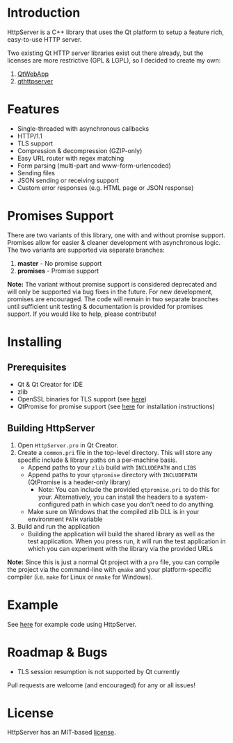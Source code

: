 Introduction
=================
HttpServer is a C++ library that uses the Qt platform to setup a feature rich, easy-to-use HTTP server.

Two existing Qt HTTP server libraries exist out there already, but the licenses are more restrictive (GPL & LGPL), so I decided to create my own:

1. [QtWebApp](https://github.com/fffaraz/QtWebApp)
2. [qthttpserver](https://github.com/qt-labs/qthttpserver)

Features
=================
* Single-threaded with asynchronous callbacks
* HTTP/1.1
* TLS support
* Compression & decompression (GZIP-only)
* Easy URL router with regex matching
* Form parsing (multi-part and www-form-urlencoded)
* Sending files
* JSON sending or receiving support
* Custom error responses (e.g. HTML page or JSON response)

Promises Support
=================
There are two variants of this library, one with and without promise support. Promises allow for easier & cleaner development with asynchronous logic. The two variants are supported via separate branches:

1. **master** - No promise support
2. **promises** - Promise support

**Note:** The variant without promise support is considered deprecated and will only be supported via bug fixes in the future. For new development, promises are encouraged. The code will remain in two separate branches until sufficient unit testing & documentation is provided for promises support. If you would like to help, please contribute!

Installing
=================
Prerequisites
-------------
* Qt & Qt Creator for IDE
* zlib
* OpenSSL binaries for TLS support (see [here](https://doc.qt.io/qt-5/ssl.html#enabling-and-disabling-ssl-support))
* QtPromise for promise support (see [here](https://qtpromise.netlify.app/qtpromise/getting-started.html#installation) for installation instructions)

Building HttpServer
-------------------------
1. Open `HttpServer.pro` in Qt Creator.
2. Create a `common.pri` file in the top-level directory. This will store any specific include & library paths on a per-machine basis.
   * Append paths to your `zlib` build with `INCLUDEPATH` and `LIBS`
   * Append paths to your `qtpromise` directory with `INCLUDEPATH` (QtPromise is a header-only library)
      * Note: You can include the provided `qtpromise.pri` to do this for your. Alternatively, you can install the headers to a system-configured path in which case you don't need to do anything.
   * Make sure on Windows that the compiled zlib DLL is in your environment `PATH` variable
3. Build and run the application
   * Building the application will build the shared library as well as the test application. When you press run, it will run the test application in which you can experiment with the library via the provided URLs

**Note:** Since this is just a normal Qt project with a `pro` file, you can compile the project via the command-line with `qmake` and your platform-specific compiler (i.e. `make` for Linux or `nmake` for Windows).

Example
=================
See [here](https://github.com/addisonElliott/HttpServer/blob/master/test/requestHandler.cpp) for example code using HttpServer.

Roadmap & Bugs
=================
* TLS session resumption is not supported by Qt currently

Pull requests are welcome (and encouraged) for any or all issues!

License
=================
HttpServer has an MIT-based [license](https://github.com/addisonElliott/HttpServer/blob/master/LICENSE).